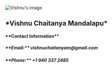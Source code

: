 ![Vishnu's image](https://cloud.githubusercontent.com/assets/16729845/12647766/781c8128-c59c-11e5-9bdd-beea97c1db61.jpg)

<h2> *Vishnu Chaitanya Mandalapu* 
<h4> **Contact Information**
<h5>**Email:** vishnuchaitanyam@gmail.com
<h5>**Phone:** +1 940 337 2485

